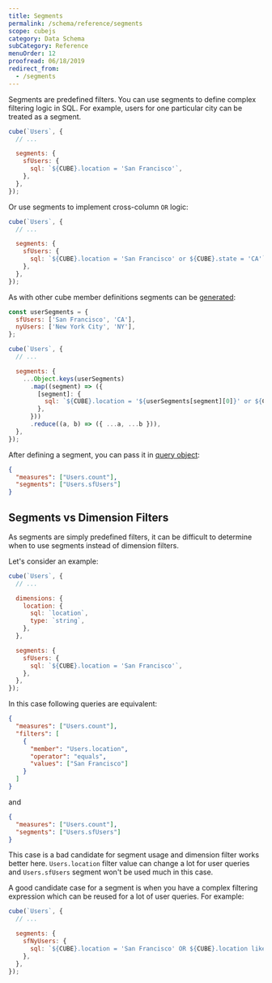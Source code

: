 ```yaml
---
title: Segments
permalink: /schema/reference/segments
scope: cubejs
category: Data Schema
subCategory: Reference
menuOrder: 12
proofread: 06/18/2019
redirect_from:
  - /segments
---
```


Segments are predefined filters. You can use segments to define complex
filtering logic in SQL. For example, users for one particular city can be
treated as a segment.

```javascript
cube(`Users`, {
  // ...

  segments: {
    sfUsers: {
      sql: `${CUBE}.location = 'San Francisco'`,
    },
  },
});
```

Or use segments to implement cross-column `OR` logic:

```javascript
cube(`Users`, {
  // ...

  segments: {
    sfUsers: {
      sql: `${CUBE}.location = 'San Francisco' or ${CUBE}.state = 'CA'`,
    },
  },
});
```

As with other cube member definitions segments can be
[generated][ref-schema-gen]:

```javascript
const userSegments = {
  sfUsers: ['San Francisco', 'CA'],
  nyUsers: ['New York City', 'NY'],
};

cube(`Users`, {
  // ...

  segments: {
    ...Object.keys(userSegments)
      .map((segment) => ({
        [segment]: {
          sql: `${CUBE}.location = '${userSegments[segment][0]}' or ${CUBE}.state = '${userSegments[segment][1]}'`,
        },
      }))
      .reduce((a, b) => ({ ...a, ...b })),
  },
});
```

After defining a segment, you can pass it in [query object][ref-backend-query]:

```json
{
  "measures": ["Users.count"],
  "segments": ["Users.sfUsers"]
}
```

## Segments vs Dimension Filters

As segments are simply predefined filters, it can be difficult to determine when
to use segments instead of dimension filters.

Let's consider an example:

```javascript
cube(`Users`, {
  // ...

  dimensions: {
    location: {
      sql: `location`,
      type: `string`,
    },
  },

  segments: {
    sfUsers: {
      sql: `${CUBE}.location = 'San Francisco'`,
    },
  },
});
```

In this case following queries are equivalent:

```json
{
  "measures": ["Users.count"],
  "filters": [
    {
      "member": "Users.location",
      "operator": "equals",
      "values": ["San Francisco"]
    }
  ]
}
```

and

```json
{
  "measures": ["Users.count"],
  "segments": ["Users.sfUsers"]
}
```

This case is a bad candidate for segment usage and dimension filter works better
here. `Users.location` filter value can change a lot for user queries and
`Users.sfUsers` segment won't be used much in this case.

A good candidate case for a segment is when you have a complex filtering
expression which can be reused for a lot of user queries. For example:

```javascript
cube(`Users`, {
  // ...

  segments: {
    sfNyUsers: {
      sql: `${CUBE}.location = 'San Francisco' OR ${CUBE}.location like '%New York%'`,
    },
  },
});
```

[ref-backend-query]: /query-format
[ref-schema-gen]: /recipes/schema-generation
